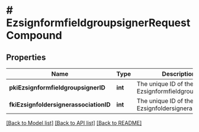 # # EzsignformfieldgroupsignerRequestCompound

## Properties

Name | Type | Description | Notes
------------ | ------------- | ------------- | -------------
**pkiEzsignformfieldgroupsignerID** | **int** | The unique ID of the Ezsignformfieldgroupsigner | [optional]
**fkiEzsignfoldersignerassociationID** | **int** | The unique ID of the Ezsignfoldersignerassociation |

[[Back to Model list]](../../README.md#models) [[Back to API list]](../../README.md#endpoints) [[Back to README]](../../README.md)
